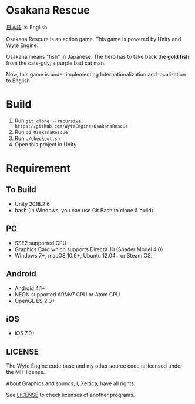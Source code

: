 # Osakana Rescue

[日本語](README-ja.md) ＊ English

Osakana Rescure is an action game. 
This game is powered by Unity and Wyte Engine.

Osakana means "fish" in Japanese. The hero has to take back the **gold fish** from the cats-guy, a purple bad cat man.

Now, this game is under implementing Internationalization and localization to English.

# Build
1. Run `git clone --recursive https://github.com/WyteEngine/OsakanaRescue`
2. Run `cd OsakanaRescue`
3. Run `./checkout.sh`
4. Open this project in Unity

# Requirement

## To Build
- Unity 2018.2.6
- bash (In Windows, you can use Git Bash to clone & build)

## PC

- SSE2 supported CPU
- Graphics Card which supports DirectX 10 (Shader Model 4.0)
- Windows 7+, macOS 10.9+, Ubuntu 12.04+ or Steam OS.

## Android
- Android 4.1+
- NEON supported ARMv7 CPU or Atom CPU
- OpenGL ES 2.0+

## iOS
- iOS 7.0+

## LICENSE

The Wyte Engine code base and my other source code is licensed under the MIT license.

About Graphics and sounds, I, Xeltica, have all rights.

See [LICENSE](LICENSE) to check licenses of another programs.


